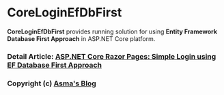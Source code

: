 # CoreLoginEfDbFirst
**CoreLoginEfDbFirst** provides running solution for using **Entity Framework Database First Approach** in ASP.NET Core platform.

### Detail Article: [ASP.NET Core Razor Pages: Simple Login using EF Database First Approach](https://bit.ly/2PIaBhf)

### Copyright (c) [Asma's Blog](https://www.asmak9.com/)
